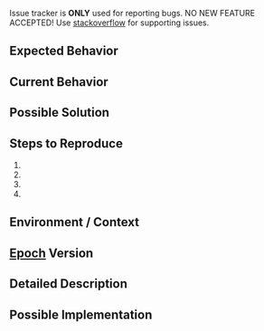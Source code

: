 Issue tracker is **ONLY** used for reporting bugs. NO NEW FEATURE ACCEPTED! Use [stackoverflow](https://stackoverflow.com/tags/aeternity) for supporting issues.

<!--- Provide a general summary of the issue in the Title above -->

## Expected Behavior
<!--- Tell us what should happen -->

## Current Behavior
<!--- Tell us what happens instead of the expected behavior -->

## Possible Solution
<!--- Not obligatory, but suggest a fix/reason for the bug, -->

## Steps to Reproduce
<!--- Provide a link to a live example, or an unambiguous set of steps to -->
<!--- reproduce this bug. Include code to reproduce, if relevant -->
1.
2.
3.
4.

## Environment / Context
<!--- Client Side? Server Side? -->
<!--- How has this issue affected you? What are you trying to accomplish? -->
<!--- Providing context helps us come up with a solution that is most useful in the real world -->

<!--- Provide a general summary of the issue in the Title above -->

## [Epoch](https://github.com/aeternity/epoch/releases) Version

## Detailed Description
<!--- Provide a detailed description of the change or addition you are proposing -->

## Possible Implementation
<!--- Not obligatory, but suggest an idea for implementing addition or change -->
